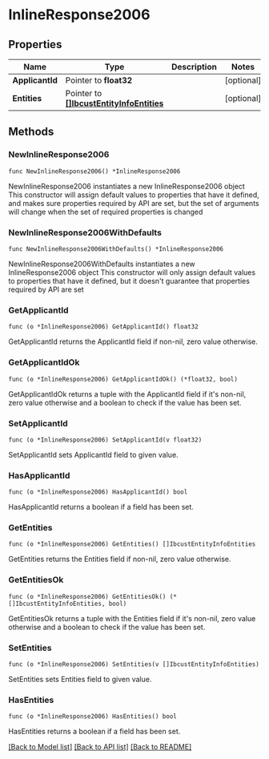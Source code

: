 # InlineResponse2006

## Properties

Name | Type | Description | Notes
------------ | ------------- | ------------- | -------------
**ApplicantId** | Pointer to **float32** |  | [optional] 
**Entities** | Pointer to [**[]IbcustEntityInfoEntities**](IbcustEntityInfoEntities.md) |  | [optional] 

## Methods

### NewInlineResponse2006

`func NewInlineResponse2006() *InlineResponse2006`

NewInlineResponse2006 instantiates a new InlineResponse2006 object
This constructor will assign default values to properties that have it defined,
and makes sure properties required by API are set, but the set of arguments
will change when the set of required properties is changed

### NewInlineResponse2006WithDefaults

`func NewInlineResponse2006WithDefaults() *InlineResponse2006`

NewInlineResponse2006WithDefaults instantiates a new InlineResponse2006 object
This constructor will only assign default values to properties that have it defined,
but it doesn't guarantee that properties required by API are set

### GetApplicantId

`func (o *InlineResponse2006) GetApplicantId() float32`

GetApplicantId returns the ApplicantId field if non-nil, zero value otherwise.

### GetApplicantIdOk

`func (o *InlineResponse2006) GetApplicantIdOk() (*float32, bool)`

GetApplicantIdOk returns a tuple with the ApplicantId field if it's non-nil, zero value otherwise
and a boolean to check if the value has been set.

### SetApplicantId

`func (o *InlineResponse2006) SetApplicantId(v float32)`

SetApplicantId sets ApplicantId field to given value.

### HasApplicantId

`func (o *InlineResponse2006) HasApplicantId() bool`

HasApplicantId returns a boolean if a field has been set.

### GetEntities

`func (o *InlineResponse2006) GetEntities() []IbcustEntityInfoEntities`

GetEntities returns the Entities field if non-nil, zero value otherwise.

### GetEntitiesOk

`func (o *InlineResponse2006) GetEntitiesOk() (*[]IbcustEntityInfoEntities, bool)`

GetEntitiesOk returns a tuple with the Entities field if it's non-nil, zero value otherwise
and a boolean to check if the value has been set.

### SetEntities

`func (o *InlineResponse2006) SetEntities(v []IbcustEntityInfoEntities)`

SetEntities sets Entities field to given value.

### HasEntities

`func (o *InlineResponse2006) HasEntities() bool`

HasEntities returns a boolean if a field has been set.


[[Back to Model list]](../README.md#documentation-for-models) [[Back to API list]](../README.md#documentation-for-api-endpoints) [[Back to README]](../README.md)


